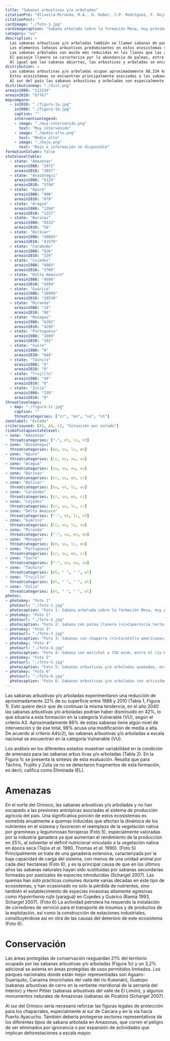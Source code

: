 ```yaml
---
title: "Sabanas arbustivas y/o arboladas"
citationPre: "Oliveira-Miranda, M.A., O. Huber, J.P. Rodríguez, F. Rojas-Suárez, R. De Oliveira-Miranda, S. Zambrano-Martínez & G. Giraldo-Hernández, (eds) (2010). Sabanas arbustivas y/o arboladas. Pp: 206-210. En: J.P. Rodríguez, F. Rojas- Suárez & D. Giraldo Hernández (eds.)."
citationPost: ""
cardimage: "./foto-1.jpg"
cardimagecaption: "Sabana arbolada sobre la formación Mesa, muy próxima al río Orinoco, estado Anzoátegui. <i>Giuseppe Colonnello</i>"
category: "vu"
description: >
  Las sabanas arbustivas y/o arboladas también se llaman sabanas de parque o sabanas de huerto (Foto 1), denominaciones basadas en la fisionomía y formas de crecimiento predominantes, no en la composición florística. En Venezuela, estas formaciones vegetales forman parte de los paisajes llaneros, destacándose en medio de las sabanas herbáceas abiertas, las cuales pueden presentar arbustos y árboles aislados. Cuando las especies leñosas de porte y distribución variable superan 75% de la cobertura, se trata de sabanas arbustivas siempre y cuando el estrato superior esté constituido por arbustos que no superen los 80 cm de altura. Son sabanas arboladas aquellas cuyo estrato superior está constituido por árboles que llegan a 8 m. Eventualmente se encuentran formaciones intermedias con presencia de varios estratos, por lo cual son llamadas sabanas arbustivas y arboladas (Huber 2007).<br><br>
  Los elementos leñosos arbustivos predominantes en estos ecosistemas son <i>Curatella americana</i> (chaparro) (Foto 1), <i>Bowdichia virgilioides</i> (alcornoque) y <i>Byrsonima crassifolia</i> (manteco). Estas especies poseen adaptaciones fisiológicas y morfológicas que le permiten ser subsiempreverdes y realizar el período de floración en época de sequía. Otras especies arbustivas frecuentes y típicamente sabaneras son <i>Cochlospermum vitifolium</i> (botuto o carnaval), <i>Roupala montana</i> (carne asada) y <i>Genipa americana</i> (caruto), entre otras (Huber 2007).<br><br>
  Las sabanas arboladas son mucho más reducidas en los llanos que las arbustivas. En el norte del estado Guárico se observan las sabanas con “matas”, islas arbóreas o bosquecillos muy característicos de entre 100 m y 200 m de diámetro rodeados de una matriz de sabana arbustiva con chaparro y manteco. En algunos casos las matas son reducidas (probablemente por causas antrópicas) a uno o pocos árboles grandes, casi siempre representados por <i>Cassia moschata</i> (cañafístolo), <i>Enterolobium cyclocarpum</i> (caro caro) o <i>Copaifera officinalis</i> (aceite) (Huber 2007, San José & Montes 2007). Otras sabanas arboladas muy características son las de <i>Platycarpum orinocense</i> (picatón) y <i>Chaunochiton angustifolium</i> (copito negro) en el estado Amazonas.<br><br>
  El paisaje llanero se caracteriza por la abundancia de palmas, entre las cuales algunas forman extensas colonias y representan tipos de sabanas “arboladas” muy típicas, a pesar de no ser árboles en el sentido botánico estricto. Especialmente tres especies de palmas son elementos florísticos imprescindibles en grandes extensiones de sabanas neotropicales: la palma moriche (<i>Mauritia flexuosa</i>) presente en muchas zonas húmedas como los morichales, especialmente en la mitad meridional de la Gran Sabana y en los bosques de galería que cruzan las sabanas llaneras y guayanesas; la palma llanera (<i>Copernicia tectorum</i>) (Foto 2), que forma extensos palmares en Guárico, en zonas con inundaciones temporales; y la palma corozo (<i>Acrocomia aculeata</i>) con su tallo fuertemente armado y que aparece solitaria o en pequeños grupos.<br><br>
  Al igual que las sabanas abiertas, las arbustivas y arboladas se encuentran en áreas con un clima biestacional, caracterizado por una temperatura media anual mayor a 24°C y un régimen pluviométrico que oscila entre 800 y 1.800 mm; las precipitaciones se distribuyen sobre dos períodos, uno lluvioso (“invierno”, entre mayo y noviembre) y otro seco (“verano”, entre diciembre y abril o mayo). Estas características hacen que predominen árboles de porte bajo o medio, perennifolios o brevideciduos, con hojas de tamaño medio escleromorfas, y con una sincronización de renovación foliar y reproducción en la época seca (Sarmiento 1990, Huber 2007).
distribution: >
  Las sabanas arbustivas y/o arboladas ocupan aproximadamente 88.334 km<sup>2</sup>, lo que equivale a 10% de la superficie de Venezuela (Figura 1).<br><br>
  Estos ecosistemas se encuentran principalmente asociados a las sabanas de banco en el estado Guárico (Tabla 1). También están presentes en Anzoátegui (Foto 3), Monagas y Delta Amacuro, con una extensión bastante continua en la vertiente sur de la cordillera de la Costa en Miranda, Aragua, Carabobo y Yaracuy (Tabla 1). Algunos remanentes aislados permanecen en Cojedes, Portuguesa y Apure (Ramia 1993).<br><br>
  Al sur del país las sabanas arbustivas y arboladas son especialmente extensas a lo largo del río Orinoco, donde se encuentran los chaparrales (sabanas con <i>Curatella americana</i>) más densos y mejor desarrollados de Venezuela (Figura 1). En la Gran Sabana meridional crecen los morichales sabaneros más extensos del país en las planicies aluviales del valle del río Kukenán (Foto 4). En Amazonas las sabanas arbustivas se encuentran en pequeñas manchas aisladas en la cuenca del río Ventuari, siendo el chaparro (<i>Curatella americana</i>) el elemento leñoso predominante; en la cuenca del río Manapiare se han encontrado sabanas arboladas de cerro dominadas por <i>Mezia huberi</i>, una Malpighiacea endémica de esta zona. En los alrededores de Puerto Ayacucho hasta el río Ventuari inferior se encuentran las sabanas arboladas con picatón (<i>Platycarpum orinocense</i>), árbol característico y emblemático de este ecosistema en el estado Amazonas.
distributionmap: "./dist.png"
areain1988: "112244"
areain2010: "87767"
mapcompare:
  - in2010: "./figura-1a.jpg"
    in1988: "./figura-1b.jpg"
    caption: ""
    interventionlegend:
    - image: "./muy-intervenido.png"
      text: "Muy intervenido"
    - image: "./medio-alto.png"
      text: "Medio alto"
    - image: "./bajo.png"
      text: "Bajo o información no disponible"
formationColumn: false
stateleveltable:
  - state: "Amazonas"
    areain1988: "2472"
    areain2010: "3057"
  - state: "Anzoátegui"
    areain1988: "8129"
    areain2010: "5794"
  - state: "Apure"
    areain1988: "900"
    areain2010: "879"
  - state: "Aragua"
    areain1988: "1394"
    areain2010: "1227"
  - state: "Barinas"
    areain1988: "9533"
    areain2010: "56"
  - state: "Bolívar"
    areain1988: "49083"
    areain2010: "41579"
  - state: "Carabobo"
    areain1988: "826"
    areain2010: "329"
  - state: "Cojedes"
    areain1988: "6003"
    areain2010: "3700"
  - state: "Delta Amacuro"
    areain1988: "4698"
    areain2010: "4994"
  - state: "Guárico"
    areain1988: "20999"
    areain2010: "20539"
  - state: "Miranda"
    areain1988: "14"
    areain2010: "86"
  - state: "Monagas"
    areain1988: "6292"
    areain2010: "4295"
  - state: "Portuguesa"
    areain1988: "1689"
    areain2010: "392"
  - state: "Sucre"
    areain1988: "0"
    areain2010: "840"
  - state: "Táchira"
    areain1988: "9"
    areain2010: "0"
  - state: "Trujillo"
    areain1988: "44"
    areain2010: "0"
  - state: "Zulia"
    areain1988: "159"
    areain2010: "0"
threatlevelmaps:
  - map: "./figura-1c.jpg"
    caption: ""
    threatcategories: ["cr", "en", "vu", "nt"]
zonelabel: "Estado"
criteriaused: [A3, A4, C2, "Situación por estado"]
riskofcolapsestatelevel:
- zone: "Amazonas"
  threatcategories: ["-", nt, lc, nt]
- zone: "Anzoátegui"
  threatcategories: [en, vu, lc, en]
- zone: "Apure"
  threatcategories: [lc, vu, vu, vu]
- zone: "Aragua"
  threatcategories: [vu, vu, vu, vu]
- zone: "Barinas"
  threatcategories: [cr, vu, en, cr]
- zone: "Bolívar"
  threatcategories: [vu, nt, lc, vu]
- zone: "Carabobo"
  threatcategories: [cr, vu, en, cr]
- zone: "Cojedes"
  threatcategories: [cr, vu, lc, cr]
- zone: "Delta Amacuro"
  threatcategories: ["-", nt, lc, nt]
- zone: "Guárico"
  threatcategories: [lc, vu, lc, vu]
- zone: "Miranda"
  threatcategories: ["-", vu, en, en]
- zone: "Monagas"
  threatcategories: [en, vu, lc, en]
- zone: "Portuguesa"
  threatcategories: [cr, vu, en, cr]
- zone: "Sucre"
  threatcategories: ["-", vu, vu, vu]
- zone: "Táchira"
  threatcategories: [el, " ", " ", el]
- zone: "Trujillo"
  threatcategories: [el, " ", " ", el]
- zone: "Zulia"
  threatcategories: [el, " ", " ", el]
photos:
- photokey: "Foto 1"
  photourl: "./foto-1.jpg"
  photocaption: "Foto 1: Sabana arbolada sobre la formación Mesa, muy próxima al río Orinoco, estado Anzoátegui. <i>Giuseppe Colonnello</i>"
- photokey: "Foto 2"
  photourl: "./foto-2.jpg"
  photocaption: "Foto 2: Sabana con palma llanera (<i>Copernicia tectorum</i>), esteros de Camaguán, estado Guárico. <i>Sergio Zambrano-Martínez</i>"
- photokey: "Foto 3"
  photourl: "./foto-3.jpg"
  photocaption: "Foto 3: Sabanas con chaparro (<i>Curatella americana</i>), estado Anzoátegui. <i>César Molina</i>"
- photokey: "Foto 4"
  photourl: "./foto-4.jpg"
  photocaption: "Foto 4: Sabana con morichal a 750 msnm, entre el río Kukenán y Santa Elena, estado Bolívar. <i>Giuseppe Colonnello</i>"
- photokey: "Foto 5"
  photourl: "./foto-5.jpg"
  photocaption: "Foto 5: Sabanas arbustivas y/o arboladas quemadas, estado Anzoátegui. <i>César Molina</i>"
- photokey: "Foto 6"
  photourl: "./foto-6.jpg"
  photocaption: "Foto 6: Sabanas arbustivas y/o arboladas con actividad ganadera y poliductos petroleros, estado Anzoátegui. <i>Mariana Hernández Montilla</i>"
---
```

Las sabanas arbustivas y/o arboladas experimentaron una reducción de aproximadamente 22% de su superficie entre 1988 y 2010 (Tabla 1, Figura 1). Esto quiere decir que de continuar la misma tendencia, en el año 2040 las sabanas arbustivas y/o arboladas podrían haber disminuido en 42%, lo que situaría a esta formación en la categoría Vulnerable (VU), según el criterio A3. Aproximadamente 88% de estas sabanas tiene algún nivel de intervención y de ese total, 98% acusa una modificación de media a alta. De acuerdo al criterio A4(c2), las sabanas arbustivas y/o arboladas a escala nacional se encuentran en la categoría Vulnerable (VU).

Los análisis en los diferentes estados muestran variabilidad en la condición de amenaza para las sabanas arbus tivas y/o arboladas (Tabla 2). En la Figura 1c se presenta la síntesis de esta evaluación. Resalta que para Táchira, Trujillo y Zulia ya no se detectaron fragmentos de esta formación, es decir, califica como Eliminada (EL).

# Amenazas

En el norte del Orinoco, las sabanas arbustivas y/o arboladas y no han escapado a las presiones antrópicas asociadas al sistema de producción agrícola del país. Una significativa porción de estos ecosistemas es sometida anualmente a quemas inducidas que afectan la dinámica de los nutrientes en el sistema y favorecen el reemplazo de la vegetación nativa por gramíneas y leguminosas forrajeras (Foto 5), especialmente valoradas por la industria ganadera ya que aumentan el rendimiento de la producción en 25%, al solventar el déficit nutricional vinculado a la vegetación nativa en época seca (Tejos *et al.* 1990, Thomas *et al.* 1990).
{Foto 5}
Principalmente se trata de una ganadería extensiva, caracterizada por la baja capacidad de carga del sistema, con menos de una unidad animal por cada diez hectáreas (Foto 6), y es la principal causa de que en los últimos años las sabanas naturales hayan sido sustituidas por sabanas secundarias formadas por pastizales de especies introducidas (Schargel 2007). Las quemas han sido prácticas comunes durante varias décadas en este tipo de ecosistemas, y han ocasionado no sólo la pérdida de nutrientes, sino también el establecimiento de especies invasoras altamente agresivas como *Hyparrhenia rufa* (yaraguá) en Cojedes y Guárico (Ramia 1993, Schargel 2007).
{Foto 6}
La actividad petrolera ha requerido la instalación de corredores de servicio para el transporte de insumos y de productos de la explotación, así como la construcción de estaciones industriales, constituyéndose así en otra de las causas del deterioro de este ecosistema (Foto 6).

# Conservación

Las áreas protegidas de conservación resguardan 21% del territorio ocupado por las sabanas arbustivas y/o arboladas (Figura 1c) y un 3,2% adicional se asienta en áreas protegidas de usos permitidos limitados. Los parques nacionales donde están mejor representadas son Aguaro-Guariquito, Canaima (morichales del valle del río Kukenán), Guatopo (sabanas arbustivas de cerro en la vertiente meridional de la serranía del Interior) y Henri Pittier (sabanas arbustivas del valle de El Limón), y algunos monumentos naturales de Amazonas (sabanas de Picatón) (Schargel 2007).

Al sur del Orinoco sería necesario reforzar las figuras legales de protección para los chaparrales, especialmente al sur de Caicara y en la vía hacia Puerto Ayacucho. También debería protegerse sectores representativos de los diferentes tipos de sabana arbolada en Amazonas, que corren el peligro de ser eliminados por ignorancia o por expansión de actividades que implican deforestaciones a escala mayor.
